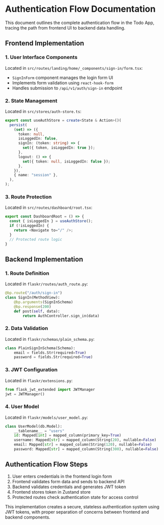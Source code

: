 # Authentication Flow Documentation

This document outlines the complete authentication flow in the Todo App, tracing the path from frontend UI to backend data handling.

## Frontend Implementation

### 1. User Interface Components
Located in `src/routes/landing/home/_components/sign-in/form.tsx`:
- `SignInForm` component manages the login form UI
- Implements form validation using `react-hook-form`
- Handles submission to `/api/v1/auth/sign-in` endpoint

### 2. State Management
Located in `src/stores/auth-store.ts`:
```typescript
export const useAuthStore = create<State & Action>()(
  persist(
    (set) => ({
      token: null, 
      isLoggedIn: false,
      signIn: (token: string) => {
        set({ token, isLoggedIn: true });
      },
      logout: () => {
        set({ token: null, isLoggedIn: false });
      },
    }),
    { name: "session" },
  ),
);
```

### 3. Route Protection
Located in `src/routes/dashboard/root.tsx`:
```typescript
export const DashboardRoot = () => {
  const { isLoggedIn } = useAuthStore();
  if (!isLoggedIn) {
    return <Navigate to="/" />;
  }
  // Protected route logic
}
```

## Backend Implementation

### 1. Route Definition
Located in `flaskr/routes/auth_route.py`:
```python
@bp.route("/auth/sign-in")
class SignIn(MethodView):
    @bp.arguments(SignInSchema)
    @bp.response(200)
    def post(self, data):
        return AuthController.sign_in(data)
```

### 2. Data Validation
Located in `flaskr/schemas/plain_schema.py`:
```python
class PlainSignInSchema(Schema):
    email = fields.Str(required=True)
    password = fields.Str(required=True)
```

### 3. JWT Configuration
Located in `flaskr/extensions.py`:
```python 
from flask_jwt_extended import JWTManager
jwt = JWTManager()
```

### 4. User Model
Located in `flaskr/models/user_model.py`:
```python
class UserModel(db.Model):
    __tablename__ = "users"
    id: Mapped[int] = mapped_column(primary_key=True)
    username: Mapped[str] = mapped_column(String(20), nullable=False)
    email: Mapped[str] = mapped_column(String(120), nullable=False)
    password: Mapped[str] = mapped_column(String(300), nullable=False)
```

## Authentication Flow Steps

1. User enters credentials in the frontend login form
2. Frontend validates form data and sends to backend API
3. Backend validates credentials and generates JWT token
4. Frontend stores token in Zustand store
5. Protected routes check authentication state for access control

This implementation creates a secure, stateless authentication system using JWT tokens, with proper separation of concerns between frontend and backend components.
